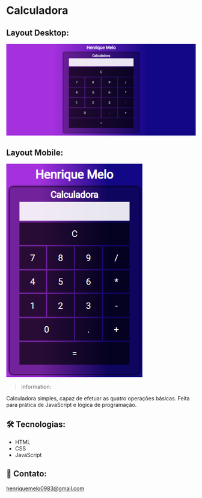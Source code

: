 # Calculadora

## Layout Desktop:

![preview](images-readme/layout-desktop.png)

## Layout Mobile:

![preview](images-readme/layout-mobile.png)

> Information:

Calculadora simples, capaz de efetuar as quatro operações básicas. Feita para prática de JavaScript e lógica de programação.

## 🛠 Tecnologias:

- HTML
- CSS
- JavaScript

## 📲 Contato:

henriquemelo0983@gmail.com